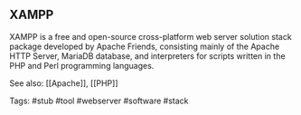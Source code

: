 ## XAMPP

XAMPP is a free and open-source cross-platform web server solution stack package developed by Apache Friends, consisting mainly of the Apache HTTP Server, MariaDB database, and interpreters for scripts written in the PHP and Perl programming languages.

See also: [[Apache]], [[PHP]]

Tags: #stub #tool #webserver #software #stack 